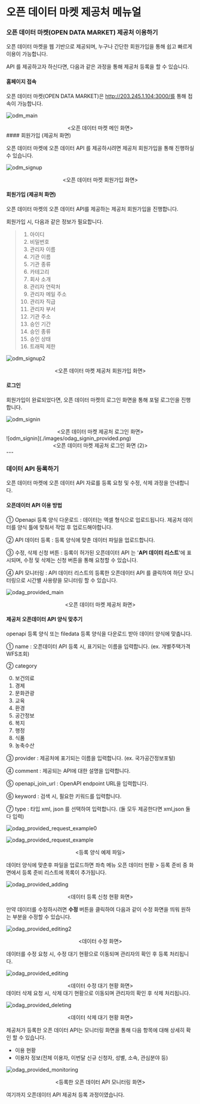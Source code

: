 # 오픈 데이터 마켓 제공처 메뉴얼

### 오픈 데이터 마켓(OPEN DATA MARKET) 제공처 이용하기

오픈 데이터 마켓을 웹 기반으로 제공되며, 누구나 간단한 회원가입을 통해 쉽고 빠르게 이용이 가능합니다. 

API 를 제공하고자 하신다면, 다음과 같은 과정을 통해 제공처 등록을 할 수 있습니다.



#### 홈페이지 접속

오픈 데이터 마켓(OPEN DATA MARKET)은 http://203.245.1.104:3000/를 통해 접속이 가능합니다.

![odm_main](./images\odm_main.png)

<center><오픈 데이터 마켓 메인 화면></center>
#### 회원가입 (제공처 화면)

오픈 데이터 마켓에 오픈 데이터 API 를 제공하시려면 제공처 회원가입을 통해 진행하실 수 있습니다.

![odm_signup](./images/odm_signup.png)

<center><오픈 데이터 마켓 회원가입 화면></center>

#### 회원가입 (제공처 화면)

오픈 데이터 마켓의 오픈 데이터 API를 제공하는 제공처 회원가입을 진행합니다.

회원가입 시, 다음과 같은 정보가 필요합니다.

> 1. 아이디
> 2. 비밀번호
> 3. 관리자 이름
> 4. 기관 이름
> 5. 기관 종류
> 6. 카테고리
> 7. 회사 소개
> 8. 관리자 연락처
> 9. 관리자 메일 주소
> 10. 관리자 직급
> 11. 관리자 부서
> 12. 기관 주소
> 13. 승인 기간
> 14. 승인 종류
> 15. 승인 상태
> 16. 트래픽 제한



![odm_signup2](./images/odag_signup_provided.png)

<center><오픈 데이터 마켓 제공처 회원가입 화면></center>

#### 로그인

회원가입이 완료되었다면, 오픈 데이터 마켓의 로그인 화면을 통해 포털 로그인을 진행합니다.

![odm_signin](./images/odm_signin.png)

<center><오픈 데이터 마켓 제공처 로그인 화면></center>
![odm_signin](./images/odag_signin_provided.png)

<center><오픈 데이터 마켓 제공처 로그인 화면 (2)></center>
---

### 데이터 API 등록하기

오픈 데이터 마켓에 오픈 데이터 API 자료를 등록 요청 및 수정, 삭제 과정을 안내합니다.



#### 오픈데이터 API 이용 방법

① Openapi 등록 양식 다운로드 : 데이터는 엑셀 형식으로 업로드됩니다. 제공처 데이터를 양식 틀에 맞춰서 작업 후 업로드해야합니다.

② API 데이터 등록 : 등록 양식에 맞춘 데이터 파일을 업로드합니다.

③ 수정, 삭제 신청 버튼 : 등록이 허가된 오픈데이터 API 는 '**API 데이터 리스트**'에 표시되며, 수정 및 삭제는 신청 버튼을 통해 요청할 수 있습니다. 

④ API 모니터링 : API 데이터 리스트의 등록한 오픈데이터 API 를 클릭하여 하단 모니터링으로 시간별 사용량을 모니터링 할 수 있습니다.

![odag_provided_main](./images/odag_provided_main.png)

<center><오픈 데이터 마켓 제공처 화면></center>


#### 제공처 오픈데이터 API 양식 맞추기

openapi 등록 양식 또는 filedata 등록 양식을 다운로드 받아 데이터 양식에 맞춥니다.

① name : 오픈데이터 API 등록 시, 표기되는 이름을 입력합니다. (ex. 개별주택가격WFS조회)

② category 

0. 보건의료
1. 경제
2. 문화관광
3. 교육
4. 환경
5. 공간정보
6. 복지
7. 행정
8. 식품
9. 농축수산

③ provider : 제공처에 표기되는 이름을 입력합니다. (ex. 국가공간정보포털)

④ comment : 제공되는 API에 대한 설명을 입력합니다.

⑤ openapi_join_url : OpenAPI endpoint URL을 입력합니다.

⑥ keyword : 검색 시, 필요한 키워드를 입력합니다.

⑦ type : 타입 xml, json 를 선택하여 입력합니다. (둘 모두 제공한다면 xml,json 둘 다 입력)

![odag_provided_request_example0](./images/odag_provided_request_example0.png)

![odag_provided_request_example](./images/odag_provided_request_example.png)

<center><등록 양식 예제 파일></center>


데이터 양식에 맞춘후 파일을 업로드하면 좌측 메뉴 오픈 데이터 현황 > 등록 준비 중 화면에서 등록 준비 리스트에 목록이 추가됩니다.



![odag_provided_adding](./images/odag_provided_adding.png)

<center><데이터 등록 신청 현황 화면></center>


만약 데이터를 수정하시려면 **수정** 버튼을 클릭하여 다음과 같이 수정 화면을 띄워 원하는 부분을 수정할 수 있습니다.



![odag_provided_editing2](./images/odag_provided_editing2.png)

<center><데이터 수정 화면></center>


데이터를 수정 요청 시, 수정 대기 현황으로 이동되며 관리자의 확인 후 등록 처리됩니다.

![odag_provided_editing](./images/odag_provided_editing.png)

<center><데이터 수정 대기 현황 화면></center>
데이터 삭제 요청 시, 삭제 대기 현황으로 이동되며 관리자의 확인 후 삭제 처리됩니다.

![odag_provided_deleting](./images/odag_provided_deleting.png)

<center><데이터 삭제 대기 현황 화면></center>


제공처가 등록한 오픈 데이터 API는 모니터링 화면을 통해 다음 항목에 대해 상세히 확인 할 수 있습니다. 

- 이용 현황
- 이용자 정보(전체 이용자, 이번달 신규 신청자, 성별, 소속, 관심분야  등)

![odag_provided_monitoring](./images/odag_provided_monitoring.png)

<center><등록한 오픈 데이터 API 모니터링 화면></center>


여기까지 오픈데이터 API 제공처 등록 과정이였습니다.





